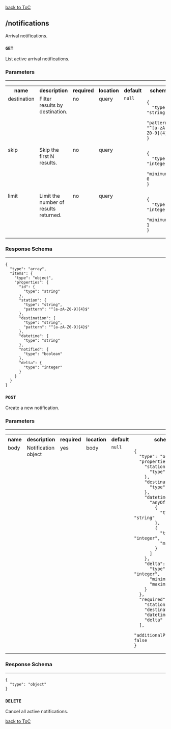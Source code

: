 [back to ToC](/api-docs/index.md)

## /notifications

Arrival notifications.
### `GET`

List active arrival notifications.
### Parameters

---

<table>
<tr>
<th> name </th>
<th> description </th>
<th> required </th>
<th> location </th>
<th> default </th>
<th> schema </th>
</tr>



<tr>
<td valign="top"> destination </td>
<td valign="top"> Filter results by destination. </td>
<td valign="top"> no </td>
<td valign="top"> query </td>
<td valign="top"> 
<code>null</code>
</td>
<td valign="top">
<pre><code>{
  "type": "string",
  "pattern": "^[a-zA-Z0-9]{4}$"
}
</code></pre>
</td>
</tr>



<tr>
<td valign="top"> skip </td>
<td valign="top"> Skip the first N results. </td>
<td valign="top"> no </td>
<td valign="top"> query </td>
<td valign="top"> 
<code></code>
</td>
<td valign="top">
<pre><code>{
  "type": "integer",
  "minimum": 0
}
</code></pre>
</td>
</tr>



<tr>
<td valign="top"> limit </td>
<td valign="top"> Limit the number of results returned. </td>
<td valign="top"> no </td>
<td valign="top"> query </td>
<td valign="top"> 
<code></code>
</td>
<td valign="top">
<pre><code>{
  "type": "integer",
  "minimum": 1
}
</code></pre>
</td>
</tr>



</table>




### Response Schema

---

<pre><code>{
  "type": "array",
  "items": {
    "type": "object",
    "properties": {
      "id": {
        "type": "string"
      },
      "station": {
        "type": "string",
        "pattern": "^[a-zA-Z0-9]{4}$"
      },
      "destination": {
        "type": "string",
        "pattern": "^[a-zA-Z0-9]{4}$"
      },
      "datetime": {
        "type": "string"
      },
      "notified": {
        "type": "boolean"
      },
      "delta": {
        "type": "integer"
      }
    }
  }
}
</code></pre>


### `POST`

Create a new notification.
### Parameters

---

<table>
<tr>
<th> name </th>
<th> description </th>
<th> required </th>
<th> location </th>
<th> default </th>
<th> schema </th>
</tr>



<tr>
<td valign="top"> body </td>
<td valign="top"> Notification object </td>
<td valign="top"> yes </td>
<td valign="top"> body </td>
<td valign="top"> 
<code>null</code>
</td>
<td valign="top">
<pre><code>{
  "type": "object",
  "properties": {
    "station": {
      "type": "string"
    },
    "destination": {
      "type": "string"
    },
    "datetime": {
      "anyOf": [
        {
          "type": "string"
        },
        {
          "type": "integer",
          "minimum": 0
        }
      ]
    },
    "delta": {
      "type": "integer",
      "minimum": 10,
      "maximum": 30
    }
  },
  "required": [
    "station",
    "destination",
    "datetime",
    "delta"
  ],
  "additionalProperties": false
}
</code></pre>
</td>
</tr>



</table>




### Response Schema

---

<pre><code>{
  "type": "object"
}
</code></pre>


### `DELETE`

Cancel all active notifications.





[back to ToC](/api-docs/index.md)
